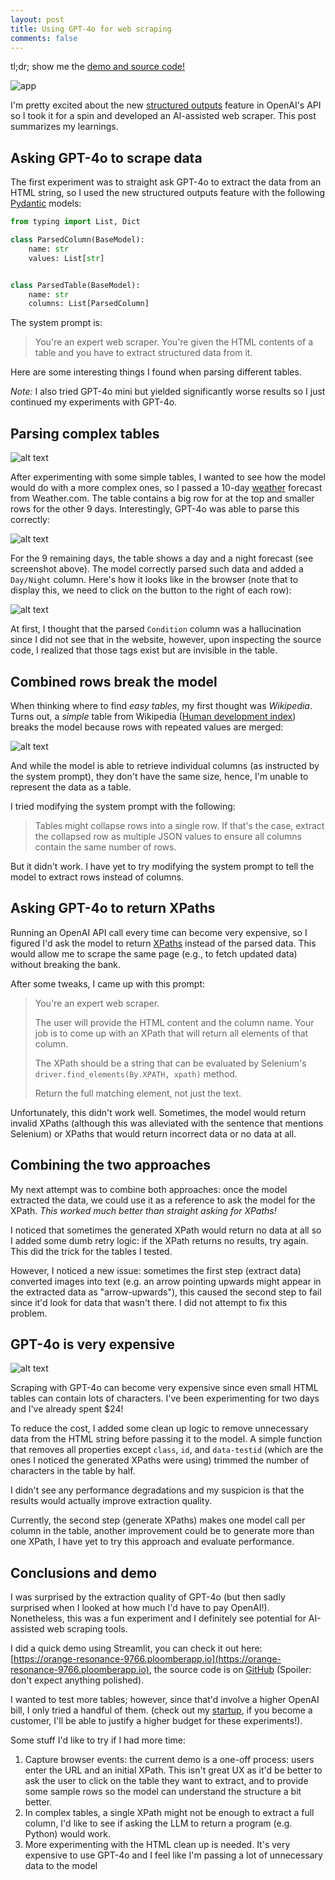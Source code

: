 ```yaml
---
layout: post
title: Using GPT-4o for web scraping
comments: false
---
```


tl;dr; show me the [demo and source code!](#conclusions-and-demo)

![app](/assets/images/ai-web-scraper/app.png)

I'm pretty excited about the new [structured outputs](https://platform.openai.com/docs/guides/structured-outputs)
feature in OpenAI's API so I took it for a spin and developed an AI-assisted web scraper. This post summarizes my learnings.

## Asking GPT-4o to scrape data

The first experiment was to straight ask GPT-4o to extract the data from an HTML
string, so I used the new structured outputs feature with the following [Pydantic](https://docs.pydantic.dev/latest/) models:

```python
from typing import List, Dict

class ParsedColumn(BaseModel):
    name: str
    values: List[str]


class ParsedTable(BaseModel):
    name: str
    columns: List[ParsedColumn]
```

The system prompt is:

> You're an expert web scraper. You're given the HTML contents of a table and you have to extract structured data from it.

Here are some interesting things I found when parsing different tables.

*Note:* I also tried GPT-4o mini but yielded significantly worse results so I just continued my experiments with GPT-4o.

## Parsing complex tables

![alt text](/assets/images/ai-web-scraper/image.png)

After experimenting with some simple tables, I wanted to see how the model would do with a more complex ones, so I passed a 10-day [weather](https://weather.com) forecast from Weather.com. The table
contains a big row for at the top and smaller rows for the other 9
days. Interestingly, GPT-4o was able to parse this correctly:

![alt text](/assets/images/ai-web-scraper/image-1.png)

For the 9 remaining days, the table shows a day and a night forecast (see screenshot above). The model correctly parsed such data and added a `Day/Night` column. Here's how it looks like in the browser (note that to display this, we need to click on the button to the right of each row):

![alt text](/assets/images/ai-web-scraper/image-2.png)

At first, I thought that the parsed `Condition` column was a hallucination since I did not see that in the website, however, upon inspecting the source code, I realized that those tags exist but are invisible in the table.

## Combined rows break the model

When thinking where to find *easy tables*, my first thought was *Wikipedia*. Turns out, a *simple* table from Wikipedia ([Human development index](https://en.wikipedia.org/wiki/Human_Development_Index)) breaks the model because rows with repeated values are merged:

![alt text](/assets/images/ai-web-scraper/image-3.png)

And while the model is able to retrieve individual columns (as instructed by the system prompt), they don't have the same size, hence, I'm unable to represent the data as a table.

I tried modifying the system prompt with the following:

> Tables might collapse rows into a single row. If that's the case, extract the collapsed row as multiple JSON values to ensure all columns contain the same number of rows.

But it didn't work. I have yet to try modifying the system prompt
to tell the model to extract rows instead of columns.

## Asking GPT-4o to return XPaths

Running an OpenAI API call every time can become very expensive, so I figured I'd ask the model to return [XPaths](https://developer.mozilla.org/en-US/docs/Web/XPath) instead of
the parsed data. This would allow me to scrape the same page (e.g., to fetch updated data) without breaking the bank.

After some tweaks, I came up with this prompt:

> You're an expert web scraper.
>
> The user will provide the HTML content and the column name.
> Your job is to come up with an XPath that will return all elements of that column.
>
> The XPath should be a string that can be evaluated by Selenium's
> `driver.find_elements(By.XPATH, xpath)` method.
>
> Return the full matching element, not just the text.

Unfortunately, this didn't work well. Sometimes, the model would return invalid XPaths (although
this was alleviated with the sentence that mentions Selenium) or XPaths that would
return incorrect data or no data at all.

## Combining the two approaches

My next attempt was to combine both approaches: once the model extracted the data,
we could use it as a reference to ask the model for the XPath. *This worked much better than straight asking for XPaths!*

I noticed that sometimes the generated XPath would return no data at all so I added
some dumb retry logic: if the XPath returns no results, try again. This did the trick for
the tables I tested.

However, I noticed a new issue: sometimes the first step (extract data) converted images into text (e.g. an arrow pointing upwards might appear in the
extracted data as "arrow-upwards"), this caused the second step to fail since it'd look for data that wasn't there. I did not attempt to fix this problem.

## GPT-4o is very expensive

![alt text](/assets/images/ai-web-scraper/image-4.png)

Scraping with GPT-4o can become very expensive since even small HTML tables can contain lots of characters. I've been experimenting for two days and I've already spent $24!

To reduce the cost, I added some clean up logic to remove unnecessary data from the HTML string before passing it to the model. A simple function that removes all properties except `class`, `id`, and `data-testid` (which are the ones I noticed the generated XPaths were using) trimmed the number of characters in the table by half.

I didn't see any performance degradations and my suspicion is that the results would actually improve extraction quality.

Currently, the second step (generate XPaths) makes one model call per column in
the table, another improvement could be to generate more than one XPath, I have yet
to try this approach and evaluate performance.


## Conclusions and demo

I was surprised by the extraction quality of GPT-4o (but then sadly surprised when I looked at how much I'd have to pay OpenAI!). Nonetheless, this was a fun experiment and I definitely see potential for AI-assisted web scraping tools.

I did a quick demo using Streamlit, you can check it out here: [https://orange-resonance-9766.ploomberapp.io](https://orange-resonance-9766.ploomberapp.io), the source code is on [GitHub](https://github.com/edublancas/posts/tree/main/ai-web-scraping) (Spoiler: don't expect anything polished).


I wanted to test more tables; however, since that'd involve a higher OpenAI bill, I only tried a handful of them. (check out my [startup](https://ploomber.io/),
if you become a customer, I'll be able to justify a higher budget for these
experiments!).

Some stuff I'd like to try if I had more time:

1. Capture browser events: the current demo is a one-off process: users enter the URL and an initial XPath. This isn't great UX as it'd be better to ask the user to click on the table they want to extract, and to provide some sample rows so the model can understand the structure a bit better.
2. In complex tables, a single XPath might not be enough to extract a full column, I'd like to see if asking the LLM to return a program (e.g. Python) would work.
3. More experimenting with the HTML clean up is needed. It's very expensive to use GPT-4o and I feel like I'm passing a lot of unnecessary data to the model
